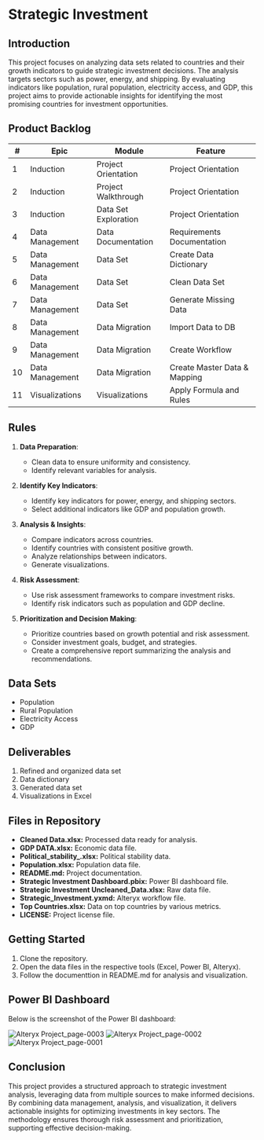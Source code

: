 # Strategic Investment

## Introduction
This project focuses on analyzing data sets related to countries and their growth indicators to guide strategic investment decisions. The analysis targets sectors such as power, energy, and shipping. By evaluating indicators like population, rural population, electricity access, and GDP, this project aims to provide actionable insights for identifying the most promising countries for investment opportunities.

## Product Backlog
| #  | Epic        | Module              | Feature                           |
|----|-------------|---------------------|-----------------------------------|
| 1  | Induction   | Project Orientation | Project Orientation               |
| 2  | Induction   | Project Walkthrough | Project Orientation               |
| 3  | Induction   | Data Set Exploration| Project Orientation               |
| 4  | Data Management | Data Documentation | Requirements Documentation      |
| 5  | Data Management | Data Set            | Create Data Dictionary           |
| 6  | Data Management | Data Set            | Clean Data Set                   |
| 7  | Data Management | Data Set            | Generate Missing Data            |
| 8  | Data Management | Data Migration      | Import Data to DB                |
| 9  | Data Management | Data Migration      | Create Workflow                  |
| 10 | Data Management | Data Migration      | Create Master Data & Mapping     |
| 11 | Visualizations | Visualizations      | Apply Formula and Rules          |

## Rules
1. **Data Preparation**:
    - Clean data to ensure uniformity and consistency.
    - Identify relevant variables for analysis.

2. **Identify Key Indicators**:
    - Identify key indicators for power, energy, and shipping sectors.
    - Select additional indicators like GDP and population growth.

3. **Analysis & Insights**:
    - Compare indicators across countries.
    - Identify countries with consistent positive growth.
    - Analyze relationships between indicators.
    - Generate visualizations.

4. **Risk Assessment**:
    - Use risk assessment frameworks to compare investment risks.
    - Identify risk indicators such as population and GDP decline.

5. **Prioritization and Decision Making**:
    - Prioritize countries based on growth potential and risk assessment.
    - Consider investment goals, budget, and strategies.
    - Create a comprehensive report summarizing the analysis and recommendations.

## Data Sets
- Population
- Rural Population
- Electricity Access
- GDP

## Deliverables
1. Refined and organized data set
2. Data dictionary
3. Generated data set
4. Visualizations in Excel

## Files in Repository
- **Cleaned Data.xlsx:** Processed data ready for analysis.
- **GDP DATA.xlsx:** Economic data file.
- **Political_stability_.xlsx:** Political stability data.
- **Population.xlsx:** Population data file.
- **README.md:** Project documentation.
- **Strategic Investment Dashboard.pbix:** Power BI dashboard file.
- **Strategic Investment Uncleaned_Data.xlsx:** Raw data file.
- **Strategic_Investment.yxmd:** Alteryx workflow file.
- **Top Countries.xlsx:** Data on top countries by various metrics.
- **LICENSE:** Project license file.

## Getting Started
1. Clone the repository.
2. Open the data files in the respective tools (Excel, Power BI, Alteryx).
3. Follow the documenttion in README.md for analysis and visualization.

## Power BI Dashboard
Below is the screenshot of the Power BI dashboard:

![Alteryx Project_page-0003](https://github.com/user-attachments/assets/ea9fbe0f-ca91-4fab-83d8-721aa3a3a565)
![Alteryx Project_page-0002](https://github.com/user-attachments/assets/daf6d8a9-4d1c-42ea-9fb3-4f0d805147ca)
![Alteryx Project_page-0001](https://github.com/user-attachments/assets/f0704c39-8fc7-4bb1-b6ec-9064ad9938ae)


## Conclusion
This project provides a structured approach to strategic investment analysis, leveraging data from multiple sources to make informed decisions. By combining data management, analysis, and visualization, it delivers actionable insights for optimizing investments in key sectors. The methodology ensures thorough risk assessment and prioritization, supporting effective decision-making.
